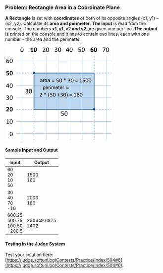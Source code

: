 ### Problem: Rectangle Area in a Coordinate Plane

**A Rectangle** is set with **coordinates** of both of its opposite angles (x1, y1) – (x2, y2). Calculate its  **area and perimeter**. **The input** is read from the console. The numbers **x1, y1, x2 and y2** are given one per line. **The output** is printed on the console and it has to contain two lines, each with one number - the area and the perimeter.

![](/assets/chapter-2-images/07.Rectangle-area-01.png)

#### Sample Input and Output

|               Input                        |       Output         |
|-----------------------------------------|-------------------|
|60<br>20<br>10<br>50                     |1500<br>160         |
|30<br>40<br>70<br>-10                   |2000<br>180         |
|600.25<br>500.75<br>100.50<br>-200.5    |350449.6875<br>2402 |

#### Testing in the Judge System

Test your solution here: [https://judge.softuni.bg/Contests/Practice/Index/504#6](https://judge.softuni.bg/Contests/Practice/Index/504#6).

